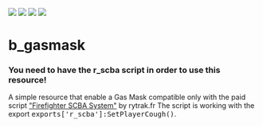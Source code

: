 <img src="https://img.shields.io/badge/-Lua-2C2D72?style=flat&logo=lua&logoColor=white"/> <img src="https://img.shields.io/badge/-FiveM-F40552?style=flat&logo=fivem&logoColor=white"/> <img src="https://img.shields.io/github/downloads/boghilife/b_gasmask/total"/>  <img src="https://img.shields.io/endpoint?url=https%3A%2F%2Fhits.dwyl.com%2Fboghilife%2Fb_gasmask.json&label=Visits&color=red"/>

# b_gasmask
### You need to have the r_scba script in order to use this resource!
A simple resource that enable a Gas Mask compatible only with the paid script ["Firefighter SCBA System"](https://docs.rytrak.fr/scripts/firefighter-scba-system) by rytrak.fr
The script is working with the export <kbd>exports['r_scba']:SetPlayerCough()</kbd>.



